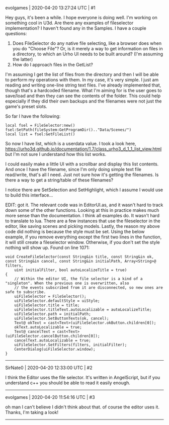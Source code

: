 evolgames | 2020-04-20 13:27:24 UTC | #1

Hey guys, it's been a while. I hope everyone is doing well. I'm working on something cool in U3d.
Are there any examples of fileselector implementation? I haven't found any in the Samples. I have a couple questions:

1. Does FileSelector do any native file selecting, like a browser does when you do "Choose File"? Or, is it merely a way to get information on files in a directory, to which an Urho UI needs to be built around? (I'm assuming the latter)
2. How do I approach files in the GetList?

I'm assuming I get the list of files from the directory and then I will be able to perform my operations with them. In my case, it's very simple. I just am reading and writing one-line string text files. I've already implemented that, though that's a hardcoded filename. What I'm aiming for is the user goes to save/load and then they can see the contents of the folder. This could help especially if they did their own backups and the filenames were not just the game's preset slots.

So far I have the following:

```
local fsel = FileSelector:new()
fsel:SetPath(fileSystem:GetProgramDir().."Data/Scenes/")
local list = fsel:GetFileList()
```

So now I have list, which is a userdata value. I took a look here, https://urho3d.github.io/documentation/1.7/class_urho3_d_1_1_list_view.html
but I'm not sure I understand how this list works.

I could easily make a little UI with a scrollbar and display this list contents. And once I have the filename, since I'm only doing simple text file read/write, that's all I need. Just not sure how it's getting the filenames. Is there a way to get a string/table of these filenames?

I notice there are SetSelection and SetHighlight, which I assume I would use to build this interface...


EDIT: got it. The relevant code was in EditorUI.as, and it wasn't hard to track down some of the other functions. Looking at this in practice makes much more sense than the documentation. I think all examples do. It wasn't hard to translate to lua. There are a few instances that use the fileselector in the editor, like saving scenes and picking models. Lastly, the reason my above code did nothing is because the style must be set. Using the below example, if you remove everything except the first two lines in the function, it will still create a fileselector window. Otherwise, if you don't set the style nothing will show up.
Found on line 1071:
```
void CreateFileSelector(const String&in title, const String&in ok, const String&in cancel, const String&in initialPath, Array<String>@ filters,
    uint initialFilter, bool autoLocalizeTitle = true)
{
    // Within the editor UI, the file selector is a kind of a "singleton". When the previous one is overwritten, also
    // the events subscribed from it are disconnected, so new ones are safe to subscribe.
    uiFileSelector = FileSelector();
    uiFileSelector.defaultStyle = uiStyle;
    uiFileSelector.title = title;
    uiFileSelector.titleText.autoLocalizable = autoLocalizeTitle;
    uiFileSelector.path = initialPath;
    uiFileSelector.SetButtonTexts(ok, cancel);
    Text@ okText = cast<Text>(uiFileSelector.okButton.children[0]);
    okText.autoLocalizable = true;
    Text@ cancelText = cast<Text>(uiFileSelector.cancelButton.children[0]);
    cancelText.autoLocalizable = true;
    uiFileSelector.SetFilters(filters, initialFilter);
    CenterDialog(uiFileSelector.window);
}
```

-------------------------

SirNate0 | 2020-04-20 12:33:00 UTC | #2

I think the Editor uses the file selector. It's written in AngelScript, but if you understand c++ you should be able to read it easily enough.

-------------------------

evolgames | 2020-04-20 11:54:16 UTC | #3

oh man I can't believe I didn't think about that. of course the editor uses it. Thanks, I'm taking a look!

-------------------------

